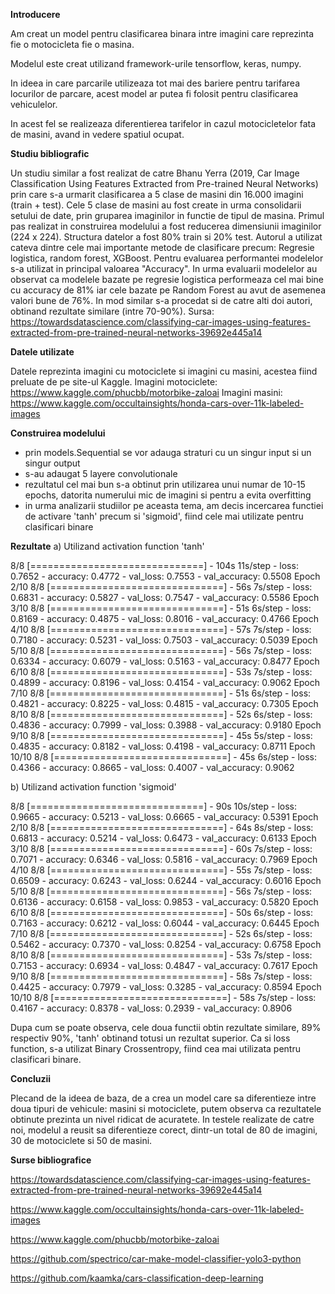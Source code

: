 **Introducere**

Am creat un model pentru clasificarea binara intre imagini care
reprezinta fie o motocicleta fie o masina.

Modelul este creat utilizand framework-urile tensorflow, keras, numpy.

In ideea in care parcarile utilizeaza tot mai des bariere pentru
tarifarea locurilor de parcare, acest model ar putea fi folosit
pentru clasificarea vehiculelor.

In acest fel se realizeaza diferentierea tarifelor in cazul
motocicletelor fata de masini, avand in vedere spatiul ocupat.

**Studiu bibliografic**

Un studiu similar a fost realizat de catre Bhanu Yerra (2019, Car Image Classification Using Features Extracted from Pre-trained Neural Networks) 
prin care s-a urmarit clasificarea a 5 clase de masini din 16.000 imagini (train + test).
Cele 5 clase de masini au fost create in urma consolidarii setului de date, prin gruparea imaginilor in functie de tipul de masina.
Primul pas realizat in construirea modelului a fost reducerea dimensiunii imaginilor
(224 x 224). Structura datelor a fost 80% train si 20% test.
Autorul a utilizat cateva dintre cele mai importante metode de clasificare precum:
Regresie logistica, random forest, XGBoost.
Pentru evaluarea performantei modelelor s-a utilizat in principal valoarea "Accuracy".
In urma evaluarii modelelor au observat ca modelele bazate pe regresie logistica performeaza
cel mai bine cu accuracy de 81% iar cele bazate pe Random Forest au avut de asemenea valori
bune de 76%. In mod similar s-a procedat si de catre alti doi autori, obtinand rezultate similare (intre 70-90%).
Sursa: https://towardsdatascience.com/classifying-car-images-using-features-extracted-from-pre-trained-neural-networks-39692e445a14

**Datele utilizate**

Datele reprezinta imagini cu motociclete si imagini cu masini,
acestea fiind preluate de pe site-ul Kaggle.
Imagini motociclete: https://www.kaggle.com/phucbb/motorbike-zaloai
Imagini masini: https://www.kaggle.com/occultainsights/honda-cars-over-11k-labeled-images

**Construirea modelului**
- prin models.Sequential se vor adauga straturi cu un singur input si un singur output
- s-au adaugat 5 layere convolutionale
- rezultatul cel mai bun s-a obtinut prin utilizarea unui numar de 10-15 epochs, datorita numerului mic de imagini si pentru a evita overfitting
- in urma analizarii studiilor pe aceasta tema, am decis incercarea functiei de activare 'tanh' precum si 'sigmoid', fiind cele mai utilizate pentru clasificari binare


**Rezultate**
a) Utilizand activation function 'tanh'

8/8 [==============================] - 104s 11s/step - loss: 0.7652 - accuracy: 0.4772 - val_loss: 0.7553 - val_accuracy: 0.5508
Epoch 2/10
8/8 [==============================] - 56s 7s/step - loss: 0.6831 - accuracy: 0.5827 - val_loss: 0.7547 - val_accuracy: 0.5586
Epoch 3/10
8/8 [==============================] - 51s 6s/step - loss: 0.8169 - accuracy: 0.4875 - val_loss: 0.8016 - val_accuracy: 0.4766
Epoch 4/10
8/8 [==============================] - 57s 7s/step - loss: 0.7180 - accuracy: 0.5231 - val_loss: 0.7503 - val_accuracy: 0.5039
Epoch 5/10
8/8 [==============================] - 56s 7s/step - loss: 0.6334 - accuracy: 0.6079 - val_loss: 0.5163 - val_accuracy: 0.8477
Epoch 6/10
8/8 [==============================] - 53s 7s/step - loss: 0.4899 - accuracy: 0.8196 - val_loss: 0.4154 - val_accuracy: 0.9062
Epoch 7/10
8/8 [==============================] - 51s 6s/step - loss: 0.4821 - accuracy: 0.8225 - val_loss: 0.4815 - val_accuracy: 0.7305
Epoch 8/10
8/8 [==============================] - 52s 6s/step - loss: 0.4836 - accuracy: 0.7999 - val_loss: 0.3988 - val_accuracy: 0.9180
Epoch 9/10
8/8 [==============================] - 45s 5s/step - loss: 0.4835 - accuracy: 0.8182 - val_loss: 0.4198 - val_accuracy: 0.8711
Epoch 10/10
8/8 [==============================] - 45s 6s/step - loss: 0.4366 - accuracy: 0.8665 - val_loss: 0.4007 - val_accuracy: 0.9062


b) Utilizand activation function 'sigmoid'

8/8 [==============================] - 90s 10s/step - loss: 0.9665 - accuracy: 0.5213 - val_loss: 0.6665 - val_accuracy: 0.5391
Epoch 2/10
8/8 [==============================] - 64s 8s/step - loss: 0.6813 - accuracy: 0.5214 - val_loss: 0.6473 - val_accuracy: 0.6133
Epoch 3/10
8/8 [==============================] - 60s 7s/step - loss: 0.7071 - accuracy: 0.6346 - val_loss: 0.5816 - val_accuracy: 0.7969
Epoch 4/10
8/8 [==============================] - 55s 7s/step - loss: 0.6509 - accuracy: 0.6243 - val_loss: 0.6244 - val_accuracy: 0.6016
Epoch 5/10
8/8 [==============================] - 56s 7s/step - loss: 0.6136 - accuracy: 0.6158 - val_loss: 0.9853 - val_accuracy: 0.5820
Epoch 6/10
8/8 [==============================] - 50s 6s/step - loss: 0.7163 - accuracy: 0.6212 - val_loss: 0.6044 - val_accuracy: 0.6445
Epoch 7/10
8/8 [==============================] - 52s 6s/step - loss: 0.5462 - accuracy: 0.7370 - val_loss: 0.8254 - val_accuracy: 0.6758
Epoch 8/10
8/8 [==============================] - 53s 7s/step - loss: 0.7153 - accuracy: 0.6934 - val_loss: 0.4847 - val_accuracy: 0.7617
Epoch 9/10
8/8 [==============================] - 58s 7s/step - loss: 0.4425 - accuracy: 0.7979 - val_loss: 0.3285 - val_accuracy: 0.8594
Epoch 10/10
8/8 [==============================] - 58s 7s/step - loss: 0.4167 - accuracy: 0.8378 - val_loss: 0.2939 - val_accuracy: 0.8906

Dupa cum se poate observa, cele doua functii obtin rezultate similare, 89% respectiv 90%, 'tanh' obtinand totusi un rezultat superior.
Ca si loss function, s-a utilizat Binary Crossentropy, fiind cea mai utilizata pentru clasificari binare.

**Concluzii**

Plecand de la ideea de baza, de a crea un model care sa diferentieze intre doua tipuri de vehicule: masini si motociclete, 
putem observa ca rezultatele obtinute prezinta un nivel ridicat de acuratete.
In testele realizate de catre noi, modelul a reusit sa diferentieze corect, dintr-un total de 80 de imagini, 30 de motociclete si 50 de masini.

**Surse bibliografice**

https://towardsdatascience.com/classifying-car-images-using-features-extracted-from-pre-trained-neural-networks-39692e445a14

https://www.kaggle.com/occultainsights/honda-cars-over-11k-labeled-images

https://www.kaggle.com/phucbb/motorbike-zaloai

https://github.com/spectrico/car-make-model-classifier-yolo3-python

https://github.com/kaamka/cars-classification-deep-learning
